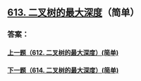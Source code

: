 ## [613. 二叉树的最大深度](https://leetcode-cn.com/problems/merge-two-sorted-lists/)（简单）





### 答案：



#### [上一题（612. 二叉树的最大深度）(简单)](https://github.com/sdwwld/leetCode/blob/master/src/main/java/com/wld/java/leetcode/leetCode0612.md)

#### [下一题（614. 二叉树的最大深度）(简单)](https://github.com/sdwwld/leetCode/blob/master/src/main/java/com/wld/java/leetcode/leetCode0614.md)